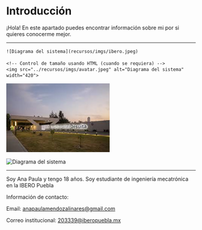 # Introducción

¡Hola! En este apartado puedes encontrar información sobre mi por si quieres conocerme mejor. 

---

``` codigo
![Diagrama del sistema](recursos/imgs/ibero.jpeg)

<!-- Control de tamaño usando HTML (cuando se requiera) -->
<img src="../recursos/imgs/avatar.jpeg" alt="Diagrama del sistema" width="420">
```

![Diagrama del sistema](recursos/imgs/ibero.jpeg)

<img src="../recursos/imgs/avatar.jpeg" alt="Diagrama del sistema" width="420">

---

Soy Ana Paula y tengo 18 años. Soy estudiante de ingeniería mecatrónica en la IBERO Puebla

Información de contacto: 

Email: anapaulamendozalinares@gmail.com

Correo institucional: 203339@iberopuebla.mx

